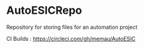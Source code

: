 # AutoESICRepo
Repository for storing files for an automation project



CI Builds  : https://circleci.com/gh/memau/AutoESIC